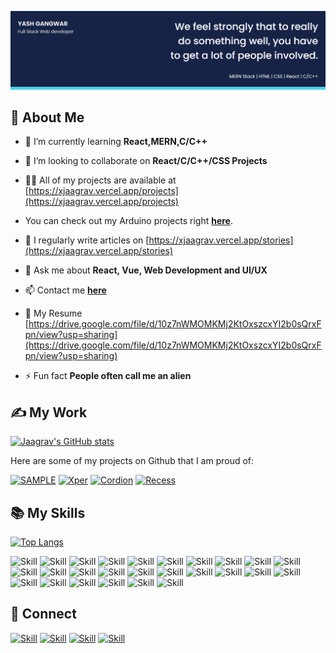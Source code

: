![Yash Gangwar's-cover](./cover-image.png)

## 🧔 About Me

<!-- - 🔭 I’m currently working on [Recess](https://github.com/Jaagrav/Recess) -->

- 🌱 I’m currently learning **React,MERN,C/C++**

- 👯 I’m looking to collaborate on **React/C/C++/CSS Projects**

- 👨‍💻 All of my projects are available at [https://xjaagrav.vercel.app/projects](https://xjaagrav.vercel.app/projects)

- You can check out my Arduino projects right **[here](https://www.instructables.com/member/xJaagrav/)**.

- 📝 I regularly write articles on [https://xjaagrav.vercel.app/stories](https://xjaagrav.vercel.app/stories)

- 💬 Ask me about **React, Vue, Web Development and UI/UX**

- 📫 Contact me **[here](gangwaryash06@gmail.com)**

- 📄 My Resume [https://drive.google.com/file/d/10z7nWMOMKMj2KtOxszcxYI2b0sQrxFpn/view?usp=sharing](https://drive.google.com/file/d/10z7nWMOMKMj2KtOxszcxYI2b0sQrxFpn/view?usp=sharing)

- ⚡ Fun fact **People often call me an alien**

## ✍ My Work

[![Jaagrav's GitHub stats](https://github-readme-stats.vercel.app/api?username=yashgangwar123&show_icons=true&theme=dark)](https://github.com/yashgangwar123)

Here are some of my projects on Github that I am proud of:

[![SAMPLE](https://github-readme-stats.vercel.app/api/pin/?username=yashgangwar123&repo=SAMPLE_icons=true&theme=dark)](https://github.com/yashgangwar123/SAMPLE)
[![Xper](https://github-readme-stats.vercel.app/api/pin/?username=Jaagrav&repo=Xper&show_icons=true&theme=dark)](https://github.com/Jaagrav/Xper)
[![Cordion](https://github-readme-stats.vercel.app/api/pin/?username=Jaagrav&repo=Cordion&show_icons=true&theme=dark)](https://github.com/Jaagrav/Cordion)
[![Recess](https://github-readme-stats.vercel.app/api/pin/?username=avinashkranjan&repo=Recess&show_icons=true&theme=dark)](https://github.com/Jaagrav/Recess)

## 📚 My Skills

[![Top Langs](https://github-readme-stats.vercel.app/api/top-langs/?username=Jaagrav&layout=compact&show_icons=true&theme=dark)](https://github.com/Jaagrav/Jaagrav)

![Skill](https://img.shields.io/badge/HTML5-E34F26?style=for-the-badge&logo=html5&logoColor=white)
![Skill](https://img.shields.io/badge/CSS3-1572B6?style=for-the-badge&logo=css3&logoColor=white)
![Skill](https://img.shields.io/badge/JavaScript-323330?style=for-the-badge&logo=javascript&logoColor=F7DF1E)
![Skill](https://img.shields.io/badge/Node.js-43853D?style=for-the-badge&logo=node.js&logoColor=white)
![Skill](https://img.shields.io/badge/npm-CB3837?style=for-the-badge&logo=npm&logoColor=white)
![Skill](https://img.shields.io/badge/Yarn-2C8EBB?style=for-the-badge&logo=yarn&logoColor=white)
![Skill](https://img.shields.io/badge/Express.js-000000?style=for-the-badge&logo=express&logoColor=white)
![Skill](https://img.shields.io/badge/Sass-CC6699?style=for-the-badge&logo=sass&logoColor=white)
![Skill](https://img.shields.io/badge/Java-ED8B00?style=for-the-badge&logo=java&logoColor=white)
![Skill](https://img.shields.io/badge/Markdown-000000?style=for-the-badge&logo=markdown&logoColor=white)
![Skill](https://img.shields.io/badge/React-20232A?style=for-the-badge&logo=react&logoColor=61DAFB)
![Skill](https://img.shields.io/badge/React_Native-20232A?style=for-the-badge&logo=react&logoColor=61DAFB)
![Skill](https://img.shields.io/badge/Bootstrap-563D7C?style=for-the-badge&logo=bootstrap&logoColor=white)
![Skill](https://img.shields.io/badge/styled--components-DB7093?style=for-the-badge&logo=styled-components&logoColor=white)
![Skill](https://img.shields.io/badge/Material--UI-0081CB?style=for-the-badge&logo=material-ui&logoColor=white)
![Skill](https://img.shields.io/badge/React_Router-CA4245?style=for-the-badge&logo=react-router&logoColor=white)
![Skill](https://img.shields.io/badge/jQuery-0769AD?style=for-the-badge&logo=jquery&logoColor=white)
![Skill](https://img.shields.io/badge/Netlify-00C7B7?style=for-the-badge&logo=netlify&logoColor=white)
![Skill](https://img.shields.io/badge/Heroku-430098?style=for-the-badge&logo=heroku&logoColor=white)
![Skill](https://img.shields.io/badge/Google_Cloud-4285F4?style=for-the-badge&logo=google-cloud&logoColor=white)
![Skill](https://img.shields.io/badge/firebase-ffca28?style=for-the-badge&logo=firebase&logoColor=white)
![Skill](https://img.shields.io/badge/Git-F05032?style=for-the-badge&logo=git&logoColor=white)
![Skill](https://img.shields.io/badge/next.js-000000?style=for-the-badge&logo=next.js&logoColor=white)
![Skill](https://img.shields.io/badge/Postman-FF6C37?style=for-the-badge&logo=Postman&logoColor=white)
![Skill](https://img.shields.io/badge/Visual_Studio_Code-0078D4?style=for-the-badge&logo=visual%20studio%20code&logoColor=white)
![Skill](https://img.shields.io/badge/Microsoft_Office-D83B01?style=for-the-badge&logo=microsoft-office&logoColor=white)

## 🤝 Connect

[![Skill](https://img.shields.io/badge/LinkedIn-0077B5?style=for-the-badge&logo=linkedin&logoColor=white)](https://www.linkedin.com/in/jaagrav/)
[![Skill](https://img.shields.io/badge/Twitter-1DA1F2?style=for-the-badge&logo=twitter&logoColor=white)](https://twitter.com/xJaagrav)
[![Skill](https://img.shields.io/badge/Instagram-E4405F?style=for-the-badge&logo=instagram&logoColor=white)](https://www.instagram.com/xjaagrav/)
[![Skill](https://img.shields.io/badge/GitHub-100000?style=for-the-badge&logo=github&logoColor=white)](https://github.com/Jaagrav)